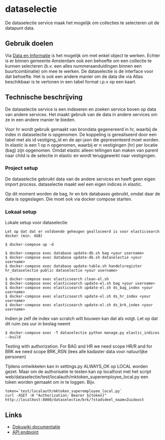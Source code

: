 # dataselectie
De dataselectie service maak het mogelijk om collecties te selecteren uit de datapunt data.

## Gebruik doelen
Via [Data en Informatie](http://data.amsterdam.nl) is het mogelijk om met enkel object te werken. Echter is er binnen gemeente Amsterdam
ook een behoefte om een collectie te kunnen selecteren (b.v. een alles nummeraanduidingen binnen een buurtcombinatie) om
mee te werken. De dataselectie is de interface voor dat behoefte. Het is ook een andere manier om de data die via Atlas beschikbaar
is te vertonen in een tabel format i.p.v op een kaart.

## Technische beschrijving
De dataselectie service is een indexeren en zoeken service boven op data van andere services. Het maakt gebruik van de
data in andere services om ze in een andere manier te bieden.

Voor hr wordt gebruik gemaakt van brondata gegenereerd in hr, waarbij de index in dataselectie is opgenomen.
De koppeling is gerealiseerd door een tabel met als id vestiging_id en de api-json die gepresenteerd moet worden.
In elastic is een 1 op n opgenomen, waarbij er n vestigingen (hr) per locatie (bag) zijn opgenomen.
Omdat elastic alleen tellingen kan maken van parent naar child is de selectie in elastic en wordt teruggewerkt
naar vestigingen.

### Project setup
De dataselectie gebruikt data van de andere services en heeft geen eigen import process.
dataselectie maakt wel een eigen indices in elastic.

Op dit moment worden de bag, hr en brk databases gebruikt, omdat daar de data is opgeslagen.
Die moet ook via docker compose starten.

### Lokaal setup
Lokale setup voor dataselectie

`Let op dat dat er voldoende geheugen gealloceerd is voor elasticsearch docker (min. 4GB)`

```
$ docker-compose up -d

$ docker-compose exec database update-db.sh bag <your username>
$ docker-compose exec database update-db.sh dataselectie <your username>
$ docker-compose exec database update-table.sh handelsregister hr_dataselectie public dataselectie <your username>

$ docker-compose exec elasticsearch clean-el.sh
$ docker-compose exec elasticsearch update-el.sh bag <your username>
$ docker-compose exec elasticsearch update-el.sh ds_bag_index <your username>
$ docker-compose exec elasticsearch update-el.sh ds_hr_index <your username>
$ docker-compose exec elasticsearch update-el.sh ds_brk_index <your username>
```

Indien je zelf de index van scratch wilt bouwen kan dat als volgt. Let op dat dit ruim zes uur in beslag neemt

```
$ docker-compose exec -T dataselectie python manage.py elastic_indices --build
```

Testing with authorization. For BAG and HR we need scope HR/R and for BRK we need scope BRK_RSN (lees alle kadaster
data voor natuurlijke personen)

Tijdens ontwikkelen kan in settings.py ALWAYS_OK op LOCAL worden gezet. Maar om de authorisatie te testen kan
op localhost met het script web/dataselectie/test/localauth/mktoken_superemployee_local.py een token worden gemaakt om
in te loggen. Bijv.

```
token=`test/localauth/mktoken_superemployee_local.py`
curl -XGET -H "Authorization: Bearer ${token}" http://localhost:8000/dataselectie/brk/?stadsdeel_naam=Zuidoost
```

 ## Links
 - [Dokuwiki documentatie](https://dokuwiki.datapunt.amsterdam.nl/doku.php?id=start:datapunt:dataselectiesconfluence)
 - [API endpoint](https://api.data.amsterdam.nl)
